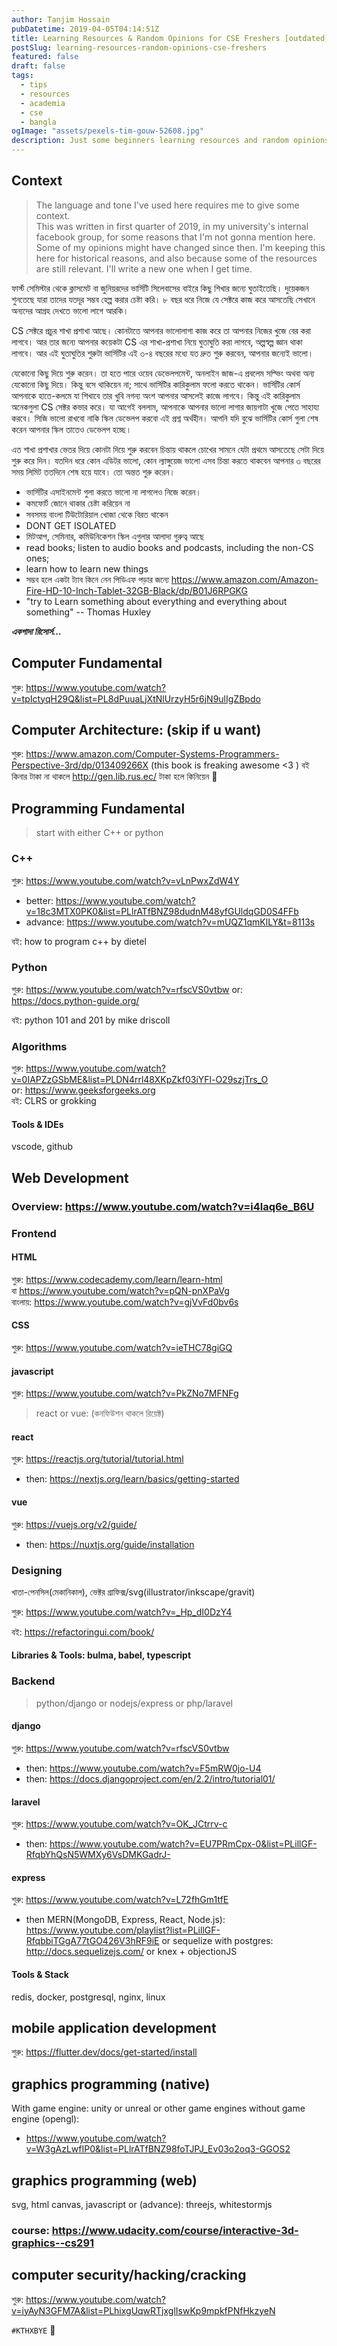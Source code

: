 ```yaml
---
author: Tanjim Hossain
pubDatetime: 2019-04-05T04:14:51Z
title: Learning Resources & Random Opinions for CSE Freshers [outdated]
postSlug: learning-resources-random-opinions-cse-freshers
featured: false
draft: false
tags:
  - tips
  - resources
  - academia
  - cse
  - bangla
ogImage: "assets/pexels-tim-gouw-52608.jpg"
description: Just some beginners learning resources and random opinions for CSE freshers.
---
```


## Context

> The language and tone I've used here requires me to give some context.  
> This was written in first quarter of 2019, in my university's internal facebook group, for some reasons that I'm not gonna mention here.  
> Some of my opinions might have changed since then. I'm keeping this here for historical reasons, and also because some of the resources are still relevant. I'll write a new one when I get time.

ফার্স্ট সেমিস্টার থেকে ক্লাসমেট বা জুনিয়রদের ভার্সিটি সিলেবাসের বাইরে কিছু শিখার জন্যে ঘুতাইতেছি। দুয়েকজন শুনতেছে যারা তাদের যতদূর সম্ভব হেল্প করার চেষ্টা করি। ৮ বছর ধরে নিজে যে সেক্টরে কাজ করে আসতেছি সেখানে অন্যদের আগ্রহ দেখতে ভালো লাগে আরকি।

CS সেক্টরে প্রচুর শাখা প্রশাখা আছে। কোনটাতে আপনার ভালোলাগা কাজ করে তা আপনার নিজের খুজে বের করা লাগবে। আর তার জন্যে আপনার কয়েকটা CS এর শাখা-প্রশাখা নিয়ে ঘুতাঘুতি করা লাগবে, অল্পস্বল্প জ্ঞান থাকা লাগবে। আর এই ঘুতাঘুতির শুরুটা ভার্সিটির এই ৩-৪ বছরের মধ্যে যত দ্রুত শুরু করবেন, আপনার জন্যেই ভালো।

যেকোনো কিছু দিয়ে শুরু করেন। তা হতে পারে ওয়েব ডেভেলপমেন্ট, অনলাইন জাজ-এ প্রবলেম সল্ভিং অথবা অন্য যেকোনো কিছু দিয়ে। কিন্তু বসে থাকিয়েন না;
সাথে ভার্সিটির কারিকুলাম ফলো করতে থাকেন। ভার্সিটির কোর্স আপনাকে হাতে-কলমে যা শিখাবে তার খুবি নগন্য অংশ আপনার আসলেই কাজে লাগবে। কিন্তু এই কারিকুলাম অনেকগুলা CS সেক্টর কভার করে। যা আগেই বললাম, আপনাকে আপনার ভালো লাগার জায়গাটা খুজে পেতে সাহায্য করবে। সিজি ভালো রাখবো নাকি স্কিল ডেভেলপ করবো এই প্রশ্ন অর্থহীন। আপনি যদি বুঝে ভার্সিটির কোর্স গুলা শেষ করেন আপনার স্কিল তাতেও ডেভেলপ হচ্ছে।

এত শাখা প্রশাখার ভেতর দিয়ে কোনটা দিয়ে শুরু করবেন চিন্তায় থাকলে চোখের সামনে যেটা প্রথমে আসতেছে সেটা দিয়ে শুরু করে দিন। যতদিন ধরে কোন এডিটর ভালো, কোন ল্যাঙ্গুয়েজ ভালো এসব চিন্তা করতে থাকবেন আপনার ৩ বছরের সময় লিমিট ততদিনে শেষ হয়ে যাবে। তো অন্তত শুরু করেন।

- ভার্সিটির এসাইনমেন্ট গুলা করতে ভালো না লাগলেও নিজে করেন।
- কমফোর্ট জোনে থাকার চেষ্টা করিয়েন না
- সবসময় বাংলা টিউটোরিয়াল খোজা থেকে বিরত থাকেন
- DONT GET ISOLATED
- মিটআপ, সেমিনার, কমিউনিকেশন স্কিল এগুলার আলাদা গুরুত্ব আছে
- read books; listen to audio books and podcasts, including the non-CS ones;
- learn how to learn new things
- সম্ভব হলে একটা ট্যাব কিনে নেন পিডিএফ পড়ার জন্যে <https://www.amazon.com/Amazon-Fire-HD-10-Inch-Tablet-32GB-Black/dp/B01J6RPGKG>
- "try to Learn something about everything and everything about something" -- Thomas Huxley

_**একগাদা রিসোর্স...**_

## Computer Fundamental

শুরু: <https://www.youtube.com/watch?v=tpIctyqH29Q&list=PL8dPuuaLjXtNlUrzyH5r6jN9ulIgZBpdo>

## Computer Architecture: (skip if u want)

শুরু: <https://www.amazon.com/Computer-Systems-Programmers-Perspective-3rd/dp/013409266X> (this book is freaking awesome <3 ) বই কিনার টাকা না থাকলে <http://gen.lib.rus.ec/> টাকা হলে কিনিয়েন 🙂

## Programming Fundamental

> start with either C++ or python

### C++

শুরু: <https://www.youtube.com/watch?v=vLnPwxZdW4Y>

- better: <https://www.youtube.com/watch?v=18c3MTX0PK0&list=PLlrATfBNZ98dudnM48yfGUldqGD0S4FFb>
- advance: <https://www.youtube.com/watch?v=mUQZ1qmKlLY&t=8113s>

বই: how to program c++ by dietel

### Python

শুরু: <https://www.youtube.com/watch?v=rfscVS0vtbw>
or: <https://docs.python-guide.org/>

বই: python 101 and 201 by mike driscoll

### Algorithms

শুরু: <https://www.youtube.com/watch?v=0IAPZzGSbME&list=PLDN4rrl48XKpZkf03iYFl-O29szjTrs_O>  
or: <https://www.geeksforgeeks.org>  
বই: CLRS or grokking

#### Tools & IDEs

vscode, github

## Web Development

### Overview: <https://www.youtube.com/watch?v=i4laq6e_B6U>

### Frontend

#### HTML

শুরু: <https://www.codecademy.com/learn/learn-html>  
বা <https://www.youtube.com/watch?v=pQN-pnXPaVg>  
বাংলায়: <https://www.youtube.com/watch?v=gjVvFd0bv6s>

#### CSS

শুরু: <https://www.youtube.com/watch?v=ieTHC78giGQ>

#### javascript

শুরু: <https://www.youtube.com/watch?v=PkZNo7MFNFg>

> react or vue: (কনফিউশন থাকলে রিয়েক্ট)

#### react

শুরু: <https://reactjs.org/tutorial/tutorial.html>

- then: <https://nextjs.org/learn/basics/getting-started>

#### vue

শুরু: <https://vuejs.org/v2/guide/>

- then: <https://nuxtjs.org/guide/installation>

### Designing

খাতা-পেনসিল(মেকানিকাল), ভেক্টর গ্রাফিক্স/svg(illustrator/inkscape/gravit)

শুরু: <https://www.youtube.com/watch?v=_Hp_dI0DzY4>

বই: <https://refactoringui.com/book/>

#### Libraries & Tools: bulma, babel, typescript

### Backend

> python/django or nodejs/express or php/laravel

#### django

শুরু: <https://www.youtube.com/watch?v=rfscVS0vtbw>

- then: <https://www.youtube.com/watch?v=F5mRW0jo-U4>
- then: <https://docs.djangoproject.com/en/2.2/intro/tutorial01/>

#### laravel

শুরু: <https://www.youtube.com/watch?v=OK_JCtrrv-c>

- then: <https://www.youtube.com/watch?v=EU7PRmCpx-0&list=PLillGF-RfqbYhQsN5WMXy6VsDMKGadrJ->

#### express

শুরু: <https://www.youtube.com/watch?v=L72fhGm1tfE>

- then MERN(MongoDB, Express, React, Node.js): <https://www.youtube.com/playlist?list=PLillGF-RfqbbiTGgA77tGO426V3hRF9iE>
  or sequelize with postgres: <http://docs.sequelizejs.com/>
  or knex + objectionJS

#### Tools & Stack

redis, docker, postgresql, nginx, linux

## mobile application development

শুরু: <https://flutter.dev/docs/get-started/install>

## graphics programming (native)

With game engine: unity or unreal or other game engines
without game engine (opengl):

- <https://www.youtube.com/watch?v=W3gAzLwfIP0&list=PLlrATfBNZ98foTJPJ_Ev03o2oq3-GGOS2>

## graphics programming (web)

svg, html canvas, javascript
or (advance): threejs, whitestormjs

### course: <https://www.udacity.com/course/interactive-3d-graphics--cs291>

## computer security/hacking/cracking

শুরু: <https://www.youtube.com/watch?v=iyAyN3GFM7A&list=PLhixgUqwRTjxglIswKp9mpkfPNfHkzyeN>

`#KTHXBYE` 🙂
